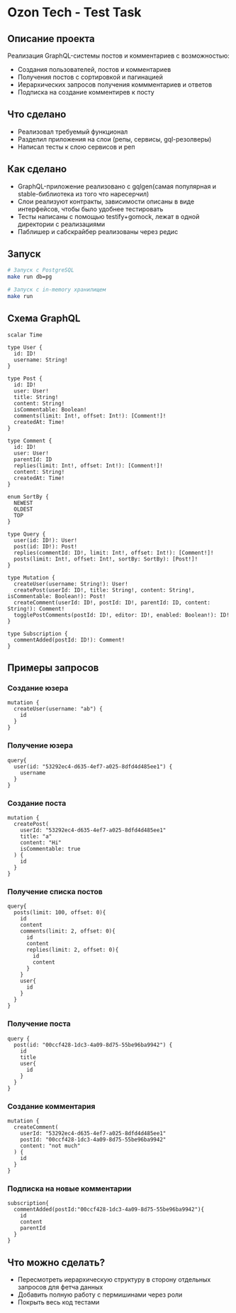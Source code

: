 # Ozon Tech - Test Task

## Описание проекта

Реализация GraphQL-системы постов и комментариев с возможностью:
- Создания пользователей, постов и комментариев
- Получения постов с сортировкой и пагинацией
- Иерархических запросов получения коммментариев и ответов
- Подписка на создание комментирев к посту

## Что сделано
- Реализовал требуемый функционал
- Разделил приложения на слои (репы, сервисы, gql-резолверы)
- Написал тесты к слою сервисов и реп

## Как сделано
- GraphQL-приложение реализовано с gqlgen(самая популярная и stable-библиотека из того что наресерчил)
- Слои реализуют контракты, зависимости описаны в виде интерфейсов, чтобы было удобнее тестировать
- Тесты написаны с помощью testify+gomock, лежат в одной директории с реализациями
- Паблишер и сабскрайбер реализованы через редис

## Запуск

```bash
# Запуск с PostgreSQL
make run db=pg

# Запуск с in-memory хранилищем
make run
```

## Схема GraphQL
```
scalar Time

type User {
  id: ID!
  username: String!
}

type Post {
  id: ID!
  user: User!
  title: String!
  content: String!
  isCommentable: Boolean!
  comments(limit: Int!, offset: Int!): [Comment!]!
  createdAt: Time!
}

type Comment {
  id: ID!
  user: User!
  parentId: ID
  replies(limit: Int!, offset: Int!): [Comment!]!
  content: String!
  createdAt: Time!
}

enum SortBy {
  NEWEST
  OLDEST
  TOP
}

type Query {
  user(id: ID!): User!
  post(id: ID!): Post!
  replies(commentId: ID!, limit: Int!, offset: Int!): [Comment!]!
  posts(limit: Int!, offset: Int!, sortBy: SortBy): [Post!]!
}

type Mutation {
  createUser(username: String!): User!
  createPost(userId: ID!, title: String!, content: String!, isCommentable: Boolean!): Post!
  createComment(userId: ID!, postId: ID!, parentId: ID, content: String!): Comment!
  togglePostComments(postId: ID!, editor: ID!, enabled: Boolean!): ID!
}

type Subscription {
  commentAdded(postId: ID!): Comment!
}
```

## Примеры запросов
### Создание юзера
```
mutation {
  createUser(username: "ab") {
    id
  }
}
```
### Получение юзера
```
query{
  user(id: "53292ec4-d635-4ef7-a025-8dfd4d485ee1") {
    username
  }
}
```

### Создание поста
```
mutation {
  createPost(
    userId: "53292ec4-d635-4ef7-a025-8dfd4d485ee1"
    title: "a"
    content: "Hi"
    isCommentable: true
  ) {
    id
  }
}
```

### Получение списка постов
```
query{
  posts(limit: 100, offset: 0){
    id
    content
    comments(limit: 2, offset: 0){
      id
      content
      replies(limit: 2, offset: 0){
        id
        content
      }
    }
    user{
      id
    }
  }
}
```
### Получение поста
```
query {
  post(id: "00ccf428-1dc3-4a09-8d75-55be96ba9942") {
    id
    title
    user{
      id
    }
  }
}
```
### Создание комментария
```
mutation {
  createComment(
    userId: "53292ec4-d635-4ef7-a025-8dfd4d485ee1"
    postId: "00ccf428-1dc3-4a09-8d75-55be96ba9942"
    content: "not much"
  ) {
    id
  }
}
```
### Подписка на новые комментарии
```
subscription{
  commentAdded(postId:"00ccf428-1dc3-4a09-8d75-55be96ba9942"){
    id
    content
    parentId
  }
}
```

## Что можно сделать?
- Пересмотреть иерархическую структуру в сторону отдельных запросов для фетча данных
- Добавить полную работу с пермишинами через роли
- Покрыть весь код тестами
